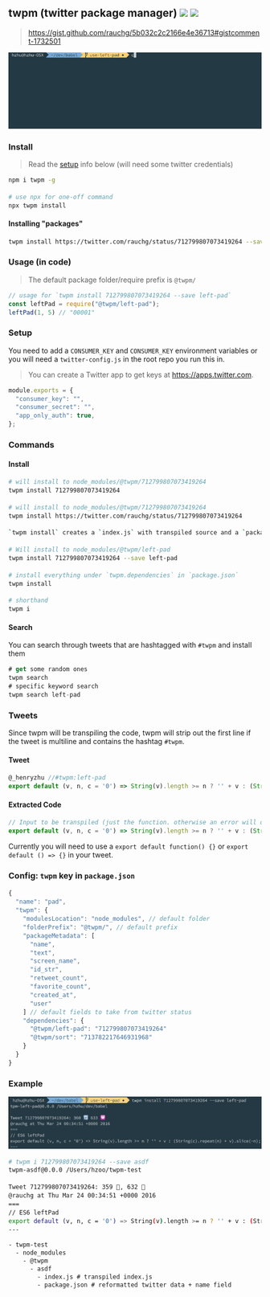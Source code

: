 ## twpm (twitter package manager) [![](https://img.shields.io/npm/v/twpm.svg?style=flat-square)](https://www.npmjs.com/package/twpm) [![](https://img.shields.io/travis/hzoo/twpm/master.svg?style=flat-square)](https://travis-ci.org/hzoo/twpm)

> https://gist.github.com/rauchg/5b032c2c2166e4e36713#gistcomment-1732501

[![](twpm.gif)](https://twitter.com/rauchg/status/712799807073419264)

### Install

> Read the [setup](#setup) info below (will need some twitter credentials) 

```bash
npm i twpm -g

# use npx for one-off command
npx twpm install
```

#### Installing "packages"

```bash
twpm install https://twitter.com/rauchg/status/712799807073419264 --save left-pad
```

### Usage (in code)

> The default package folder/require prefix is `@twpm/`

```js
// usage for `twpm install 712799807073419264 --save left-pad`
const leftPad = require("@twpm/left-pad");
leftPad(1, 5) // "00001"
```

### Setup

You need to add a `CONSUMER_KEY` and `CONSUMER_KEY` environment variables
or you will need a `twitter-config.js` in the root repo you run this in.

> You can create a Twitter app to get keys at https://apps.twitter.com.

```js
module.exports = {
  "consumer_key": "",
  "consumer_secret": "",
  "app_only_auth": true,
};
```

### Commands

#### Install

```bash
# will install to node_modules/@twpm/712799807073419264
twpm install 712799807073419264

# will install to node_modules/@twpm/712799807073419264
twpm install https://twitter.com/rauchg/status/712799807073419264

`twpm install` creates a `index.js` with transpiled source and a `package.json` with metadata (including the original source).

# Will install to node_modules/@twpm/left-pad
twpm install 712799807073419264 --save left-pad

# install everything under `twpm.dependencies` in `package.json`
twpm install

# shorthand
twpm i
```

#### Search

You can search through tweets that are hashtagged with `#twpm` and install them

```js
# get some random ones
twpm search
# specific keyword search
twpm search left-pad
```

### Tweets

Since twpm will be transpiling the code, twpm will strip out the first line if the tweet is multiline and contains the hashtag `#twpm`.

#### Tweet

```js
@_henryzhu //#twpm:left-pad
export default (v, n, c = '0') => String(v).length >= n ? '' + v : (String(c).repeat(n) + v).slice(-n);
```

#### Extracted Code

```js
// Input to be transpiled (just the function. otherwise an error will occur with decorators)
export default (v, n, c = '0') => String(v).length >= n ? '' + v : (String(c).repeat(n) + v).slice(-n);
```

Currently you will need to use a `export default function() {}` or `export default () => {}` in your tweet.

### Config: `twpm` key in `package.json`

```js
{
  "name": "pad",
  "twpm": {
    "modulesLocation": "node_modules", // default folder
    "folderPrefix": "@twpm/", // default prefix
    "packageMetadata": [
      "name",
      "text",
      "screen_name",
      "id_str",
      "retweet_count",
      "favorite_count",
      "created_at",
      "user"
    ] // default fields to take from twitter status
    "dependencies": {
      "@twpm/left-pad": "712799807073419264"
      "@twpm/sort": "713782217646931968"
    }
  }
}
```

### Example

![left-pad](left-pad.png)

```bash
# twpm i 712799807073419264 --save asdf
twpm-asdf@0.0.0 /Users/hzoo/twpm-test

Tweet 712799807073419264: 359 🔄, 632 💟
@rauchg at Thu Mar 24 00:34:51 +0000 2016
===
// ES6 leftPad
export default (v, n, c = '0') => String(v).length >= n ? '' + v : (String(c).repeat(n) + v).slice(-n);
---
```

```
- twpm-test
  - node_modules
    - @twpm
      - asdf
        - index.js # transpiled index.js
        - package.json # reformatted twitter data + name field
```
